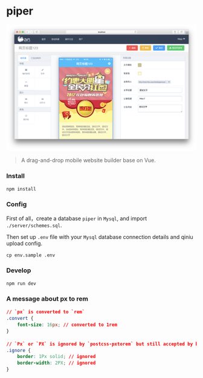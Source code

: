 # piper

<p align="center">
  <img src="screen.png" width="700px">
</p>

> A drag-and-drop mobile website builder base on Vue.

### Install

```shell
npm install
```

### Config

First of all，create a database `piper` in `Mysql`, and import `./server/schemes.sql`.

Then set up `.env` file with your `Mysql` database connection details and qiniu upload config.

```shell
cp env.sample .env
```

### Develop

```shell
npm run dev
```

### A message about px to rem

```css
// `px` is converted to `rem`
.convert {
    font-size: 16px; // converted to 1rem
}

// `Px` or `PX` is ignored by `postcss-pxtorem` but still accepted by browsers
.ignore {
    border: 1Px solid; // ignored
    border-width: 2PX; // ignored
}
```
